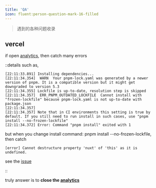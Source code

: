 ```yaml
---
title: 'QA'
icon: fluent:person-question-mark-16-filled
---
```


> 遇到的各种问题收录

## vercel

if open [analytics], then catch many errors

::details
such as,

```
[22:11:33.891] Installing dependencies...
[22:11:34.354]  WARN  Your pnpm-lock.yaml was generated by a newer version of pnpm. It is a compatible version but it might get downgraded to version 5.3
[22:11:34.355] Lockfile is up-to-date, resolution step is skipped
[22:11:34.357]  ERR_PNPM_OUTDATED_LOCKFILE  Cannot install with "frozen-lockfile" because pnpm-lock.yaml is not up-to-date with package.json
[22:11:34.357] 
[22:11:34.357] Note that in CI environments this setting is true by default. If you still need to run install in such cases, use "pnpm install --no-frozen-lockfile"
[22:11:34.372] Error: Command "pnpm install" exited with 1
```

but when you change install command: pnpm install --no-frozen-lockfile, then catch

```
[error] Cannot destructure property 'nuxt' of 'this' as it is undefined.
```

see the [issue](https://github.com/nuxt/framework/issues/9314#issuecomment-1327136918)

::

truly answer is to **close the [analytics]**

[analytics]: https://vercel.com/draugus/nuxt-docus/analytics
